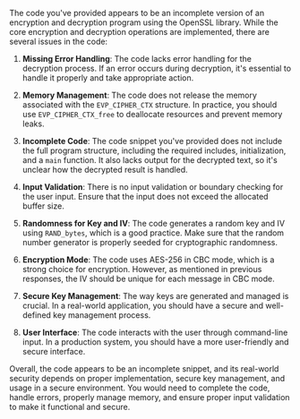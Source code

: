 The code you've provided appears to be an incomplete version of an encryption and decryption program using the OpenSSL library. While the core encryption and decryption operations are implemented, there are several issues in the code:

1. **Missing Error Handling**: The code lacks error handling for the decryption process. If an error occurs during decryption, it's essential to handle it properly and take appropriate action.

2. **Memory Management**: The code does not release the memory associated with the `EVP_CIPHER_CTX` structure. In practice, you should use `EVP_CIPHER_CTX_free` to deallocate resources and prevent memory leaks.

3. **Incomplete Code**: The code snippet you've provided does not include the full program structure, including the required includes, initialization, and a `main` function. It also lacks output for the decrypted text, so it's unclear how the decrypted result is handled.

4. **Input Validation**: There is no input validation or boundary checking for the user input. Ensure that the input does not exceed the allocated buffer size.

5. **Randomness for Key and IV**: The code generates a random key and IV using `RAND_bytes`, which is a good practice. Make sure that the random number generator is properly seeded for cryptographic randomness.

6. **Encryption Mode**: The code uses AES-256 in CBC mode, which is a strong choice for encryption. However, as mentioned in previous responses, the IV should be unique for each message in CBC mode.

7. **Secure Key Management**: The way keys are generated and managed is crucial. In a real-world application, you should have a secure and well-defined key management process.

8. **User Interface**: The code interacts with the user through command-line input. In a production system, you should have a more user-friendly and secure interface.

Overall, the code appears to be an incomplete snippet, and its real-world security depends on proper implementation, secure key management, and usage in a secure environment. You would need to complete the code, handle errors, properly manage memory, and ensure proper input validation to make it functional and secure.